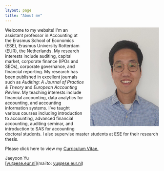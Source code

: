 ```yaml
---
layout: page
title: "About me"
---
```


<img style="border: 0px solid ; width: 224.67px; height: 323.67px; float: right; padding-left:20px" src="profile.jpg" alt="hi" class="inline">Welcome to my website! I'm an assistant professor in Accounting at the Erasmus School of Economics (ESE), Erasmus University Rotterdam (EUR), the Netherlands. My research interests include auditing, capital market, corporate finance (IPOs and SEOs), corporate governance, and financial reporting. My research has been published in excellent journals such as <em>Auditing: A Journal of Practice & Theory</em> and <em>European Accounting Review</em>. My teaching interests include financial accounting, data analytics for accounting, and accounting information systems. I've taught various courses including introduction to accounting, advanced financial accounting, auditing seminar, and introduction to SAS for accounting doctoral students. I also supervise master students at ESE for their research thesis.

Please click here to view my <a href="https://drive.google.com/file/d/1uIy3kQVVrP2_JlAqZ6aYpHOyvZj5wTaK/view?usp=sharing" target="_blank">Curriculum Vitae.</a>

Jaeyoon Yu  
[yu@ese.eur.nl](mailto: yu@ese.eur.nl)
